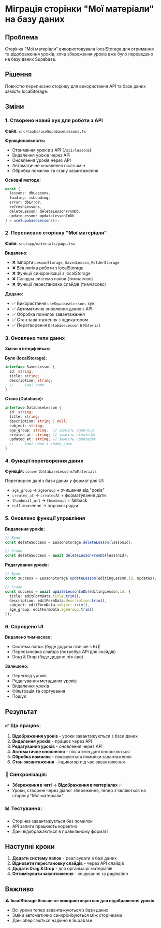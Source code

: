 # Міграція сторінки "Мої матеріали" на базу даних

## Проблема
Сторінка "Мої матеріали" використовувала localStorage для отримання та відображення уроків, хоча збереження уроків вже було переведено на базу даних Supabase.

## Рішення
Повністю переписано сторінку для використання API та бази даних замість localStorage.

## Зміни

### 1. Створено новий хук для роботи з API
**Файл:** `src/hooks/useSupabaseLessons.ts`

**Функціональність:**
- Отримання уроків з API (`/api/lessons`)
- Видалення уроків через API
- Оновлення уроків через API
- Автоматичне оновлення після змін
- Обробка помилок та стану завантаження

**Основні методи:**
```typescript
const { 
  lessons: dbLessons, 
  loading: isLoading, 
  error: dbError, 
  refreshLessons,
  deleteLesson: deleteLessonFromDb,
  updateLesson: updateLessonInDb
} = useSupabaseLessons();
```

### 2. Переписано сторінку "Мої матеріали"
**Файл:** `src/app/materials/page.tsx`

**Видалено:**
- ❌ Імпорти `LessonStorage`, `SavedLesson`, `FolderStorage`
- ❌ Вся логіка роботи з localStorage
- ❌ Функції синхронізації з localStorage
- ❌ Складна система папок (тимчасово)
- ❌ Функції перестановки слайдів (тимчасово)

**Додано:**
- ✅ Використання `useSupabaseLessons` хук
- ✅ Автоматичне оновлення даних з API
- ✅ Обробка помилок завантаження
- ✅ Стан завантаження з індикатором
- ✅ Перетворення `DatabaseLesson` в `Material`

### 3. Оновлено типи даних
**Зміни в інтерфейсах:**

**Було (localStorage):**
```typescript
interface SavedLesson {
  id: string;
  title: string;
  description: string;
  // ... інші поля
}
```

**Стало (Database):**
```typescript
interface DatabaseLesson {
  id: string;
  title: string;
  description: string | null;
  subject: string;
  age_group: string;  // замість ageGroup
  created_at: string; // замість createdAt
  updated_at: string; // замість updatedAt
  // ... інші поля з snake_case
}
```

### 4. Функції перетворення даних
**Функція:** `convertDatabaseLessonsToMaterials`

Перетворює дані з бази даних у формат для UI:
- `age_group` → `ageGroup` + очищення від "років"
- `created_at` → `createdAt` + форматування дати
- `thumbnail_url` → `thumbnail` + fallback
- `null` значення → порожні рядки

### 5. Оновлено функції управління
**Видалення уроків:**
```typescript
// Було
const deleteSuccess = LessonStorage.deleteLesson(lessonId);

// Стало
const deleteSuccess = await deleteLessonFromDb(lessonId);
```

**Редагування уроків:**
```typescript
// Було
const success = LessonStorage.updateLesson(editingLesson.id, updates);

// Стало
const success = await updateLessonInDb(editingLesson.id, {
  title: editFormData.title.trim(),
  description: editFormData.description.trim(),
  subject: editFormData.subject.trim(),
  age_group: editFormData.ageGroup.trim()
});
```

### 6. Спрощено UI
**Видалено тимчасово:**
- Система папок (буде додана пізніше з БД)
- Перестановка слайдів (потребує API для слайдів)
- Drag & Drop (буде додано пізніше)

**Залишено:**
- Перегляд уроків
- Редагування метаданих уроків
- Видалення уроків
- Фільтрація та сортування
- Пошук

## Результат

### ✅ Що працює:
1. **Відображення уроків** - уроки завантажуються з бази даних
2. **Видалення уроків** - працює через API
3. **Редагування уроків** - оновлення через API
4. **Автоматичне оновлення** - після змін дані оновлюються
5. **Обробка помилок** - показуються помилки завантаження
6. **Стан завантаження** - індикатор під час завантаження

### 🔄 Синхронізація:
- **Збереження в чаті** → **Відображення в матеріалах** ✅
- Уроки, створені через діалог збереження, тепер з'являються на сторінці "Мої матеріали"

### 📊 Тестування:
- Сторінка завантажується без помилок
- API запити працюють коректно
- Дані відображаються в правильному форматі

## Наступні кроки

1. **Додати систему папок** - реалізувати в базі даних
2. **Відновити перестановку слайдів** - через API слайдів
3. **Додати Drag & Drop** - для організації матеріалів
4. **Оптимізувати завантаження** - кешування та pagination

## Важливо

⚠️ **localStorage більше не використовується для відображення уроків**
- Всі уроки тепер завантажуються з бази даних
- Зміни автоматично синхронізуються між сторінками
- Дані зберігаються надійно в Supabase 